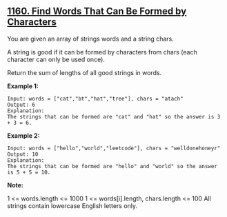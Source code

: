## [1160. Find Words That Can Be Formed by Characters](https://leetcode.com/problems/find-words-that-can-be-formed-by-characters/)

You are given an array of strings words and a string chars.

A string is good if it can be formed by characters from chars (each character can only be used once).

Return the sum of lengths of all good strings in words.

**Example 1:**

```
Input: words = ["cat","bt","hat","tree"], chars = "atach"
Output: 6
Explanation:
The strings that can be formed are "cat" and "hat" so the answer is 3 + 3 = 6.
```

**Example 2:**

```
Input: words = ["hello","world","leetcode"], chars = "welldonehoneyr"
Output: 10
Explanation:
The strings that can be formed are "hello" and "world" so the answer is 5 + 5 = 10.
```

**Note:**

1 <= words.length <= 1000
1 <= words[i].length, chars.length <= 100
All strings contain lowercase English letters only.
